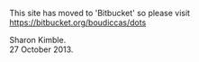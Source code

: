 This site has moved to 'Bitbucket' so please visit  <a href="https://bitbucket.org/boudiccas/dots" title="boudicca's bitbucket" target="_blank">https://bitbucket.org/boudiccas/dots</a>

 Sharon Kimble. <br />
 27 October 2013.